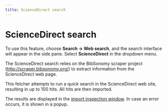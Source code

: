 ```yaml
---
title: ScienceDirect search
---
```


# ScienceDirect search

To use this feature, choose **Search -&gt; Web search**, and the search interface will appear in the side pane. Select **ScienceDirect** in the dropdown menu.

The ScienceDirect search relies on the BibSonomy scraper project (http://scraper.bibsonomy.org/) to extract information from the ScienceDirect web page.

This fetcher attempts to run a quick search in the ScienceDirect web site, resulting in up to 100 hits. All hits are then imported.

The results are displayed in the [import inspection window](ImportInspectionDialog).
In case an error occurs, it is shown in a popup.



